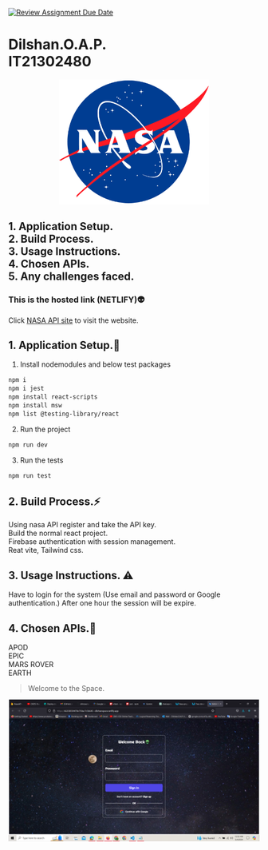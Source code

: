 [![Review Assignment Due Date](https://classroom.github.com/assets/deadline-readme-button-24ddc0f5d75046c5622901739e7c5dd533143b0c8e959d652212380cedb1ea36.svg)](https://classroom.github.com/a/V1F4A3D5)

# Dilshan.O.A.P. <br> IT21302480


<p align="center">
  <img src="logo.png" alt="nasa" width="300" height="250"/>
</p>

## 1. Application Setup. <br> 2. Build Process. <br> 3. Usage Instructions. <br> 4. Chosen APIs. <br> 5. Any challenges faced.

### This is the hosted link (NETLIFY)👽

Click [NASA API site](https://66350034470e750ac7c5b645--dilshanspace.netlify.app/) to visit the website.

## 1. Application Setup.🦾
1. Install nodemodules and below test packages

```bash
npm i
npm i jest
npm install react-scripts
npm install msw
npm list @testing-library/react
```
2. Run the project
```bash
npm run dev
```

3. Run the tests
```bash
npm run test
```
## 2. Build Process.⚡
Using nasa API register and take the API key.<br>
Build the normal react project.<br>
Firebase authentication with session management.<br>
Reat vite, Tailwind css.<br>

## 3. Usage Instructions. ⚠️
Have to login for the system (Use email and password or Google authentication.)
After one hour the session will be expire.

## 4. Chosen APIs.👾
APOD <br>
EPIC <br>
MARS ROVER <br>
EARTH


> Welcome to the Space.

<p align="center">
  <img src="ss.png" alt="nasa" />
</p>

